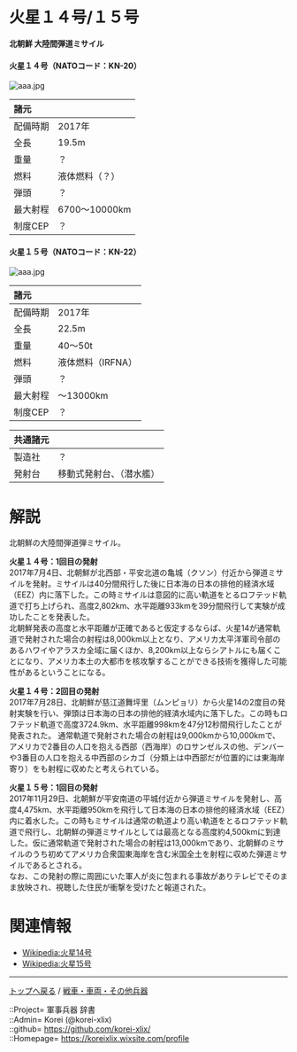# 火星１４号/１５号
**北朝鮮 大陸間弾道ミサイル**


#### 火星１４号（NATOコード：KN-20）
![aaa.jpg](https://bn02pap001files.storage.live.com/y4mn4gNetTlL-SB-ob_e9g2kVL88SHQJ3s3G4VGJir4HaKpv7T3lBEug1vPY3EUPnosbKTh5gnVxkzmIn8ojsWSFe6nR2MylFvEsoMNwCXRP9aQrburt0WOXQ82z6AiDDCmqIR43dWnMUWqKfTE1ZdCSpMDwIOAowpsvu5i-15g_--VdtJAzNEChIKhqt8L3L0t?width=640&height=480&cropmode=none)  
  
|諸元  |  |
|:--|:--|
|配備時期  |2017年  |
|全長    |19.5m  |
|重量    |？  |
|燃料    |液体燃料（？）  |
|弾頭    |？  |
|最大射程  |6700～10000km  |
|制度CEP  |？  |


#### 火星１５号（NATOコード：KN-22）
![aaa.jpg](https://bn02pap001files.storage.live.com/y4m6LnO_KZLjRUtyiTv7kxUCKeOOOMmLqb0rK8PM8jQGlsw4_HYLHsvWO0wlKcYdqwMJiDJYZQ8ZFNOQo7Pa7NGvuNF9ZQQcg7Pvpa4NVNnv44_diGupNQdn6JaRxday6hoOSos3z4brwf95a3jwPGRP7F47pbfW84xZ-mo3nofr4V7HwXAORH48XoCVkBROIOD?width=640&height=3258&cropmode=none)  
  
|諸元  |  |
|:--|:--|
|配備時期  |2017年  |
|全長    |22.5m  |
|重量    |40～50t  |
|燃料    |液体燃料（IRFNA）  |
|弾頭    |？  |
|最大射程  |～13000km  |
|制度CEP  |？  |


|共通諸元  |  |
|:--|:--|
|製造社  |？  |
|発射台  |移動式発射台、（潜水艦）  |




# 解説
北朝鮮の大陸間弾道弾ミサイル。  
  
**火星１４号：1回目の発射**  
2017年7月4日、北朝鮮が北西部・平安北道の亀城（クソン）付近から弾道ミサイルを発射。ミサイルは40分間飛行した後に日本海の日本の排他的経済水域（EEZ）内に落下した。この時ミサイルは意図的に高い軌道をとるロフテッド軌道で打ち上げられ、高度2,802km、水平距離933kmを39分間飛行して実験が成功したことを発表した。  
北朝鮮発表の高度と水平距離が正確であると仮定するならば、火星14が通常軌道で発射された場合の射程は8,000km以上となり、アメリカ太平洋軍司令部のあるハワイやアラスカ全域に届くほか、8,200km以上ならシアトルにも届くことになり、アメリカ本土の大都市を核攻撃することができる技術を獲得した可能性があるということになる。  
  
**火星１４号：2回目の発射**  
2017年7月28日、北朝鮮が慈江道舞坪里（ムンピョリ）から火星14の2度目の発射実験を行い、弾頭は日本海の日本の排他的経済水域内に落下した。この時もロフテッド軌道で高度3724.9km、水平距離998kmを47分12秒間飛行したことが発表された。
通常軌道で発射された場合の射程は9,000kmから10,000kmで、アメリカで2番目の人口を抱える西部（西海岸）のロサンゼルスの他、デンバーや3番目の人口を抱える中西部のシカゴ（分類上は中西部だが位置的には東海岸寄り）をも射程に収めたと考えられている。  
  
**火星１５号：1回目の発射**  
2017年11月29日、北朝鮮が平安南道の平城付近から弾道ミサイルを発射し、高度4,475km、水平距離950kmを飛行して日本海の日本の排他的経済水域（EEZ）内に着水した。この時もミサイルは通常の軌道より高い軌道をとるロフテッド軌道で飛行し、北朝鮮の弾道ミサイルとしては最高となる高度約4,500kmに到達した。仮に通常軌道で発射された場合の射程は13,000kmであり、北朝鮮のミサイルのうち初めてアメリカ合衆国東海岸を含む米国全土を射程に収めた弾道ミサイルであるとされる。  
なお、この発射の際に周囲にいた軍人が炎に包まれる事故がありテレビでそのまま放映され、視聴した住民が衝撃を受けたと報道された。  



# 関連情報
* [Wikipedia:火星14号](https://ja.wikipedia.org/wiki/%E7%81%AB%E6%98%9F14)
* [Wikipedia:火星15号](https://ja.wikipedia.org/wiki/%E7%81%AB%E6%98%9F15)


***
[トップへ戻る](/readme.md) / [戦車・車両・その他兵器](/ground/readme.md)  
  
::Project= 軍事兵器 辞書  
::Admin= Korei (@korei-xlix)  
::github= https://github.com/korei-xlix/  
::Homepage= https://koreixlix.wixsite.com/profile  

